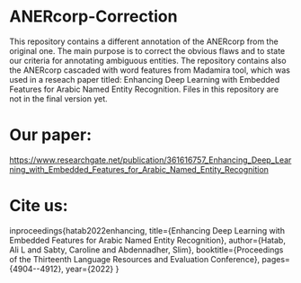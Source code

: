 # ANERcorp-Correction
This repository contains a different annotation of the ANERcorp from the original one. The main purpose is to correct the obvious flaws and to state our criteria for annotating ambiguous entities. The repository contains also the ANERcorp cascaded with word features from Madamira tool, which was used in a reseach paper titled: Enhancing Deep Learning with Embedded Features for Arabic Named Entity Recognition.
Files in this repository are not in the final version yet.

# Our paper:
https://www.researchgate.net/publication/361616757_Enhancing_Deep_Learning_with_Embedded_Features_for_Arabic_Named_Entity_Recognition

# Cite us:
inproceedings{hatab2022enhancing,
  title={Enhancing Deep Learning with Embedded Features for Arabic Named Entity Recognition},
  author={Hatab, Ali L and Sabty, Caroline and Abdennadher, Slim},
  booktitle={Proceedings of the Thirteenth Language Resources and Evaluation Conference},
  pages={4904--4912},
  year={2022}
}
